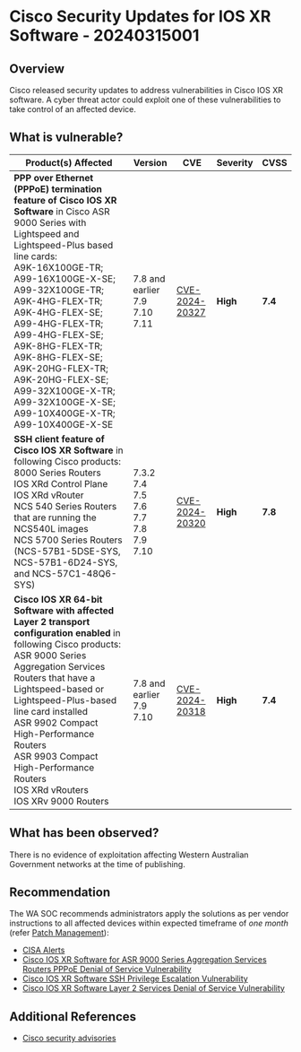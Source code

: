 # Cisco Security Updates for IOS XR Software - 20240315001

## Overview

Cisco released security updates to address vulnerabilities in Cisco IOS XR software. A cyber threat actor could exploit one of these vulnerabilities to take control of an affected device. 



## What is vulnerable?

| Product(s) Affected | Version | CVE | Severity | CVSS |
| ------------------- | --------| --- | -------- | ---- |
| **PPP over Ethernet (PPPoE) termination feature of Cisco IOS XR Software** in Cisco ASR 9000 Series with Lightspeed and Lightspeed-Plus based line cards: <br> A9K-16X100GE-TR; A99-16X100GE-X-SE; A99-32X100GE-TR; A9K-4HG-FLEX-TR; A9K-4HG-FLEX-SE; A99-4HG-FLEX-TR; A99-4HG-FLEX-SE; A9K-8HG-FLEX-TR; A9K-8HG-FLEX-SE; A9K-20HG-FLEX-TR; A9K-20HG-FLEX-SE; A99-32X100GE-X-TR; A99-32X100GE-X-SE; A99-10X400GE-X-TR; A99-10X400GE-X-SE | 7.8 and earlier<br> 7.9 <br> 7.10 <br> 7.11  |[CVE-2024-20327](https://www.opencve.io/cve/CVE-2024-20327)   | **High** | **7.4**   |
| **SSH client feature of Cisco IOS XR Software** in following Cisco products: <br> 8000 Series Routers <br> IOS XRd Control Plane <br> IOS XRd vRouter <br> NCS 540 Series Routers that are running the NCS540L images <br> NCS 5700 Series Routers (NCS-57B1-5DSE-SYS, NCS-57B1-6D24-SYS, and NCS-57C1-48Q6-SYS) |7.3.2<br>7.4<br>7.5<br>7.6<br>7.7<br>7.8<br>7.9<br>7.10 | [CVE-2024-20320](https://www.opencve.io/cve/CVE-2024-20320) | **High** | **7.8** |
| **Cisco IOS XR 64-bit Software with affected Layer 2 transport configuration enabled** in following Cisco products: <br> ASR 9000 Series Aggregation Services Routers that have a Lightspeed-based or Lightspeed-Plus-based line card installed <br> ASR 9902 Compact High-Performance Routers<br> ASR 9903 Compact High-Performance Routers<br> IOS XRd vRouters<br>IOS XRv 9000 Routers| 7.8 and earlier<br> 7.9 <br> 7.10  | [CVE-2024-20318](https://www.opencve.io/cve/CVE-2024-20318) | **High** | **7.4** |

## What has been observed?

There is no evidence of exploitation affecting Western Australian Government networks at the time of publishing.

## Recommendation

The WA SOC recommends administrators apply the solutions as per vendor instructions to all affected devices within expected timeframe of *one month* (refer [Patch Management](../guidelines/patch-management.md)):

- [CISA Alerts](https://www.cisa.gov/news-events/alerts/2024/03/14/cisco-releases-security-updates-ios-xr-software)
- [Cisco IOS XR Software for ASR 9000 Series Aggregation Services Routers PPPoE Denial of Service Vulnerability](https://sec.cloudapps.cisco.com/security/center/content/CiscoSecurityAdvisory/cisco-sa-iosxr-pppma-JKWFgneW)
- [Cisco IOS XR Software SSH Privilege Escalation Vulnerability](https://sec.cloudapps.cisco.com/security/center/content/CiscoSecurityAdvisory/cisco-sa-iosxr-ssh-privesc-eWDMKew3)
- [Cisco IOS XR Software Layer 2 Services Denial of Service Vulnerability](https://sec.cloudapps.cisco.com/security/center/content/CiscoSecurityAdvisory/cisco-sa-xrl2vpn-jesrU3fc)

## Additional References

- [Cisco security advisories](https://sec.cloudapps.cisco.com/security/center/publicationListing.x)



